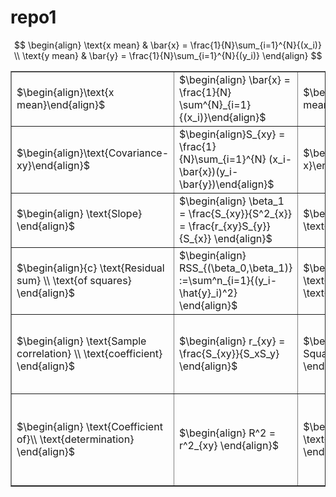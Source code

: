 # repo1

$$
\begin{align}
\text{x mean} & \bar{x} = \frac{1}{N}\sum_{i=1}^{N}{(x_i)} \\
\text{y mean}  &  \bar{y} = \frac{1}{N}\sum_{i=1}^{N}{(y_i)}
\end{align}
$$



<div>
<table border="1" class="dataframe">
	<tbody>
		<tr>
			<td>$\begin{align}\text{x mean}\end{align}$</td>
			<td>$\begin{align} \bar{x} = \frac{1}{N} \sum^{N}_{i=1}{(x_i)}\end{align}$</td>
			<td>$\begin{align}\text{y mean}\end{align}$</td>
			<td>$\begin{align}\bar{y} = \frac{1}{N}\sum_{i=1}^{N}{(y_i)}\end{align}$</td>
    		</tr>
    		<tr>
      			<td>$\begin{align}\text{Covariance-xy}\end{align}$</td>
      			<td>$\begin{align}S_{xy} = \frac{1}{N}\sum_{i=1}^{N} (x_i-\bar{x})(y_i-\bar{y})\end{align}$</td>
      			<td>$\begin{align}\text{Variance-x}\end{align}$</td>
			<td>$\begin{align}S^2_{x}  = S_{xx}= \frac{1}{N}\sum_{i=1}^{N}{(x_i - \bar{x})^2}\end{align}$</td>
		</tr>
		<tr>
			<td>$\begin{align} \text{Slope} \end{align}$</td>
			<td>$\begin{align} \beta_1 = \frac{S_{xy}}{S^2_{x}} = \frac{r_{xy}S_{y}}{S_{x}} \end{align}$</td>
			<td>$\begin{align} \text{Intercept} \end{align}$</td>
			<td>$\begin{align} \beta_0 = \bar{y}-\beta_1\bar{x} \end{align}$</td>
		</tr>
		<tr>
			<td>$\begin{align}{c} \text{Residual sum} \\ \text{of squares} \end{align}$</td>
			<td>$\begin{align} RSS_{(\beta_0,\beta_1)} :=\sum^n_{i=1}{(y_i-\hat{y}_i)^2} \end{align}$</td>
			<td>$\begin{align} \text{Predicted} \\ \text{values} \end{align}$</td>
			<td>$\begin{align} \hat{y}_i = \beta_1x_i + \beta_0 \end{align}$</td>
		</tr>
		<tr>
			<td>$\begin{align} \text{Sample correlation} \\ \text{coefficient}  \end{align}$</td>
			<td>$\begin{align} r_{xy} = \frac{S_{xy}}{S_xS_y} \end{align}$</td>
			<td>$\begin{align} \text{Mean Square}\\\text{error} \end{align}$</td>
			<td>$\begin{align} MSE = \frac{RSS}{n} = \frac{1}{n}\sum^n_{i=1}(y_i-\hat{y}_i)^2 \end{align}$</td>
		</tr>
		<tr>
			<td>$\begin{align} \text{Coefficient of}\\ \text{determination} \end{align}$</td>
			<td>$\begin{align} R^2 = r^2_{xy} \end{align}$</td>
			<td>$\begin{align} \text{Correlation} \end{align}$</td>
			<td>$\begin{align} R^2 =& r^2_{xy}\approx 1: \text{very good fit} \\ R^2 =& r^2_{xy}\approx 0: \text{poor fit} \end{align}$</td>
		</tr>
  	</tbody>
</table>
</div>
